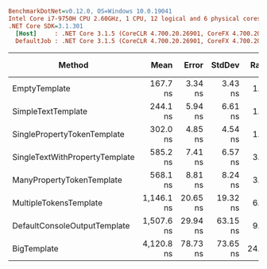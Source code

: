 ``` ini

BenchmarkDotNet=v0.12.0, OS=Windows 10.0.19041
Intel Core i7-9750H CPU 2.60GHz, 1 CPU, 12 logical and 6 physical cores
.NET Core SDK=3.1.301
  [Host]     : .NET Core 3.1.5 (CoreCLR 4.700.20.26901, CoreFX 4.700.20.27001), X64 RyuJIT
  DefaultJob : .NET Core 3.1.5 (CoreCLR 4.700.20.26901, CoreFX 4.700.20.27001), X64 RyuJIT


```
|                         Method |       Mean |    Error |   StdDev | Ratio | RatioSD |  Gen 0 |  Gen 1 | Gen 2 | Allocated |
|------------------------------- |-----------:|---------:|---------:|------:|--------:|-------:|-------:|------:|----------:|
|                  EmptyTemplate |   167.7 ns |  3.34 ns |  3.43 ns |  1.00 |    0.00 | 0.0408 |      - |     - |     256 B |
|             SimpleTextTemplate |   244.1 ns |  5.94 ns |  6.61 ns |  1.46 |    0.04 | 0.0648 |      - |     - |     408 B |
|    SinglePropertyTokenTemplate |   302.0 ns |  4.85 ns |  4.54 ns |  1.80 |    0.05 | 0.0877 |      - |     - |     552 B |
| SingleTextWithPropertyTemplate |   585.2 ns |  7.41 ns |  6.57 ns |  3.48 |    0.08 | 0.1478 |      - |     - |     928 B |
|      ManyPropertyTokenTemplate |   568.1 ns |  8.81 ns |  8.24 ns |  3.38 |    0.08 | 0.1650 |      - |     - |    1040 B |
|         MultipleTokensTemplate | 1,146.1 ns | 20.65 ns | 19.32 ns |  6.83 |    0.20 | 0.2823 |      - |     - |    1776 B |
|   DefaultConsoleOutputTemplate | 1,507.6 ns | 29.94 ns | 63.15 ns |  9.05 |    0.45 | 0.3567 |      - |     - |    2240 B |
|                    BigTemplate | 4,120.8 ns | 78.73 ns | 73.65 ns | 24.54 |    0.55 | 0.9918 | 0.0076 |     - |    6264 B |
